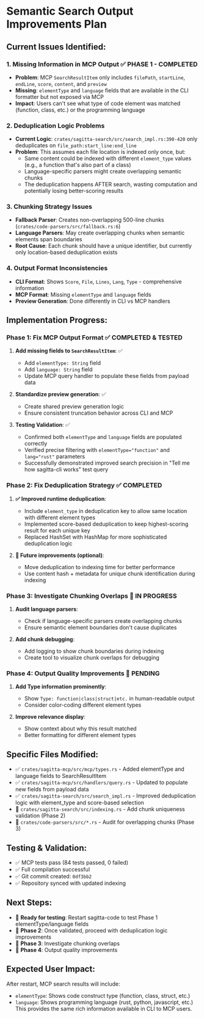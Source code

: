 # Semantic Search Output Improvements Plan

## **Current Issues Identified:**

### **1. Missing Information in MCP Output** ✅ **PHASE 1 - COMPLETED**
- **Problem**: MCP `SearchResultItem` only includes `filePath`, `startLine`, `endLine`, `score`, `content`, and `preview`
- **Missing**: `elementType` and `language` fields that are available in the CLI formatter but not exposed via MCP
- **Impact**: Users can't see what type of code element was matched (function, class, etc.) or the programming language

### **2. Deduplication Logic Problems** 
- **Current Logic**: `crates/sagitta-search/src/search_impl.rs:390-420` only deduplicates on `file_path:start_line:end_line`
- **Problem**: This assumes each file location is indexed only once, but:
  - Same content could be indexed with different `element_type` values (e.g., a function that's also part of a class)
  - Language-specific parsers might create overlapping semantic chunks
  - The deduplication happens AFTER search, wasting computation and potentially losing better-scoring results

### **3. Chunking Strategy Issues**
- **Fallback Parser**: Creates non-overlapping 500-line chunks (`crates/code-parsers/src/fallback.rs:6`)
- **Language Parsers**: May create overlapping chunks when semantic elements span boundaries
- **Root Cause**: Each chunk should have a unique identifier, but currently only location-based deduplication exists

### **4. Output Format Inconsistencies**
- **CLI Format**: Shows `Score`, `File`, `Lines`, `Lang`, `Type` - comprehensive information
- **MCP Format**: Missing `elementType` and `language` fields
- **Preview Generation**: Done differently in CLI vs MCP handlers

## **Implementation Progress:**

### **Phase 1: Fix MCP Output Format** ✅ **COMPLETED & TESTED**
1. **Add missing fields to `SearchResultItem`**: ✅
   - Add `elementType: String` field  
   - Add `language: String` field
   - Update MCP query handler to populate these fields from payload data

2. **Standardize preview generation**: ✅
   - Create shared preview generation logic
   - Ensure consistent truncation behavior across CLI and MCP

3. **Testing Validation**: ✅
   - Confirmed both `elementType` and `language` fields are populated correctly
   - Verified precise filtering with `elementType="function"` and `lang="rust"` parameters
   - Successfully demonstrated improved search precision in "Tell me how sagitta-cli works" test query

### **Phase 2: Fix Deduplication Strategy** ✅ **COMPLETED**
1. **✅ Improved runtime deduplication**:
   - Include `element_type` in deduplication key to allow same location with different element types
   - Implemented score-based deduplication to keep highest-scoring result for each unique key
   - Replaced HashSet with HashMap for more sophisticated deduplication logic
   
2. **🔄 Future improvements (optional)**:
   - Move deduplication to indexing time for better performance
   - Use content hash + metadata for unique chunk identification during indexing

### **Phase 3: Investigate Chunking Overlaps** 🔄 **IN PROGRESS**
1. **Audit language parsers**:
   - Check if language-specific parsers create overlapping chunks
   - Ensure semantic element boundaries don't cause duplicates

2. **Add chunk debugging**:
   - Add logging to show chunk boundaries during indexing
   - Create tool to visualize chunk overlaps for debugging

### **Phase 4: Output Quality Improvements** 🔄 **PENDING**
1. **Add Type information prominently**:
   - Show `Type: function|class|struct|etc.` in human-readable output
   - Consider color-coding different element types

2. **Improve relevance display**:
   - Show context about why this result matched
   - Better formatting for different element types

## **Specific Files Modified:**
- ✅ `crates/sagitta-mcp/src/mcp/types.rs` - Added elementType and language fields to SearchResultItem
- ✅ `crates/sagitta-mcp/src/handlers/query.rs` - Updated to populate new fields from payload data  
- ✅ `crates/sagitta-search/src/search_impl.rs` - Improved deduplication logic with element_type and score-based selection
- 🔄 `crates/sagitta-search/src/indexing.rs` - Add chunk uniqueness validation (Phase 2)
- 🔄 `crates/code-parsers/src/*.rs` - Audit for overlapping chunks (Phase 3)

## **Testing & Validation:**
- ✅ MCP tests pass (84 tests passed, 0 failed)
- ✅ Full compilation successful
- ✅ Git commit created: `0df3bb2` 
- ✅ Repository synced with updated indexing

## **Next Steps:**
- 🎯 **Ready for testing**: Restart sagitta-code to test Phase 1 elementType/language fields
- 🎯 **Phase 2**: Once validated, proceed with deduplication logic improvements
- 🎯 **Phase 3**: Investigate chunking overlaps
- 🎯 **Phase 4**: Output quality improvements

## **Expected User Impact:**
After restart, MCP search results will include:
- `elementType`: Shows code construct type (function, class, struct, etc.)
- `language`: Shows programming language (rust, python, javascript, etc.)
This provides the same rich information available in CLI to MCP users.
